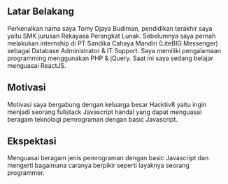 [//]: # (Ceritakan sedikit tentang latar belakangmu seperti pendidikan terakhir atau pekerjaan sebelumnya)
## Latar Belakang
Perkenalkan nama saya Tomy Djaya Budiman, pendidikan terakhir saya yaitu SMK jurusan Rekayasa Perangkat Lunak. Sebelumnya saya pernah melakukan internship di PT Sandika Cahaya Mandiri (LiteBIG Messenger) sebagai Database Administrator & IT Support. Saya memiliki pengalamaan programming menggunakan PHP & jQuery. Saat ini saya sedang belajar menguasai ReactJS.

[//]: # (Motivasi apa yang mendorongmu untuk ikut program coding bootcamp di Hacktiv8?)
## Motivasi
Motivasi saya bergabung dengan keluarga besar Hacktiv8 yaitu ingin menjadi seorang fullstack Javascript handal yang dapat menguasai beragam teknologi pemrograman dengan basic Javascript.

[//]: # (Beri tahu kami, apa yang ingin kamu dapatkan di Hacktiv8 dan apa yang ingin kamu capai setelah lulus dari sini?)
## Ekspektasi
Menguasai beragam jenis pemrograman dengan basic Javascript dan mengerti bagaimana caranya berpikir seperti layaknya seorang programmer.

[//]: # (Apakah ada hal lain yang ingin disampaikan? Bila ada, kamu bebas untuk menuliskannya)
